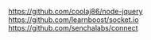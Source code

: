 https://github.com/coolaj86/node-jquery
https://github.com/learnboost/socket.io
https://github.com/senchalabs/connect